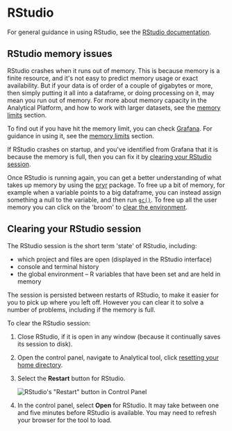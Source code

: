 # RStudio

For general guidance in using RStudio, see the [RStudio documentation](https://docs.rstudio.com/).

## RStudio memory issues

RStudio crashes when it runs out of memory. This is because memory is a finite resource, and it's not easy to predict memory usage or exact availability. But if your data is of order of a couple of gigabytes or more, then simply putting it all into a dataframe, or doing processing on it, may mean you run out of memory. For more about memory capacity in the Analytical Platform, and how to work with larger datasets, see the [memory limits](../annexes.html#memory-limits) section.

To find out if you have hit the memory limit, you can check [Grafana](https://grafana.services.alpha.mojanalytics.xyz/login). For guidance in using it, see the [memory limits](../annexes.html#memory-limits) section.

If RStudio crashes on startup, and you've identified from Grafana that it is because the memory is full, then you can fix it by [clearing your RStudio session](#clearing-your-rstudio-session).

Once RStudio is running again, you can get a better understanding of what takes up memory by using the [pryr](https://rdrr.io/cran/pryr/man/mem_used.html) package. To free up a bit of memory, for example when a variable points to a big dataframe, you can instead assign something a null to the variable, and then run [`gc()`](https://www.rdocumentation.org/packages/base/versions/3.6.2/topics/gc). To free up all the user memory you can click on the 'broom' to [clear the environment](https://community.rstudio.com/t/i-want-to-do-a-complete-wipe-down-and-reset-of-my-r-rstudio/6712/4).

## Clearing your RStudio session

The RStudio session is the short term 'state' of RStudio, including:

* which project and files are open (displayed in the RStudio interface)
* console and terminal history
* the global environment – R variables that have been set and are held in memory

The session is persisted between restarts of RStudio, to make it easier for you to pick up where you left off. However you can clear it to solve a number of problems, including if the memory is full.

To clear the RStudio session:

1. Close RStudio, if it is open in any window (because it continually saves its session to disk).

2. Open the control panel, navigate to Analytical tool, click [resetting your home directory](https://controlpanel.services.alpha.mojanalytics.xyz/reset-user-home/).

3. Select the __Restart__ button for RStudio.

    ![RStudio's "Restart" button in Control Panel](images/tools/restart_rstudio.png)

4. In the control panel, select __Open__ for RStudio. It may take between one and five minutes before RStudio is available. You may need to refresh your browser for the tool to load.

